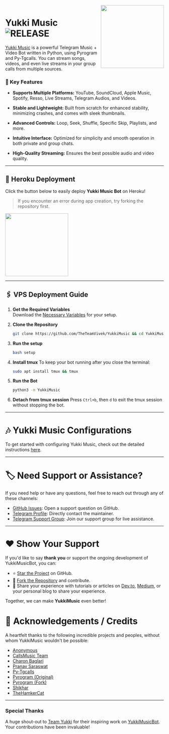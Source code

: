 <img src="https://graph.org/file/c0e014ff34f34d1056627.png" align="right" width="200" height="200"/>

# Yukki Music <img src="https://img.shields.io/github/v/release/TeamYukki/YukkiMusicBot?color=black&logo=github&logoColor=black&style=social" alt="RELEASE">

[Yukki Music](https://github.com/TeamYukki/YukkiMusicBot) is a powerful Telegram Music + Video Bot written in Python, using Pyrogram and Py-Tgcalls. You can stream songs, videos, and even live streams in your group calls from multiple sources.

### 🎵 Key Features
- **Supports Multiple Platforms:** YouTube, SoundCloud, Apple Music, Spotify, Resso, Live Streams, Telegram Audios, and Videos.

- **Stable and Lightweight:** Built from scratch for enhanced stability, minimizing crashes, and comes with sleek thumbnails.

- **Advanced Controls:** Loop, Seek, Shuffle, Specific Skip, Playlists, and more.

- **Intuitive Interface:** Optimized for simplicity and smooth operation in both private and group chats.

- **High-Quality Streaming:** Ensures the best possible audio and video quality.


---

## 🚀 Heroku Deployment

Click the button below to easily deploy **Yukki Music Bot** on Heroku!

> If you encounter an error during app creation, try forking the repository first.

<a href="https://dashboard.heroku.com/new?template=https://github.com/TheTeamVivek/YukkiMusic"><img src="https://img.shields.io/badge/Deploy%20To%20Heroku-red?style=for-the-badge&logo=heroku" width="200"/></a>

---
## 🖇️ VPS Deployment Guide

1. **Get the Required Variables**  
   Download the [Necessary Variables](https://github.com/TheTeamVivek/YukkiMusic/blob/master/sample.env) for your setup.

2. **Clone the Repository**
   ```bash
   git clone https://github.com/TheTeamVivek/YukkiMusic && cd YukkiMusic
   ```

3. **Run the setup**
   ```bash
   bash setup
   ```

4. **Install tmux**
   To keep your bot running after you close the terminal:
   ```bash
   sudo apt install tmux && tmux
   ```

5. **Run the Bot**
   ```bash
   python3 -m YukkiMusic
   ```

6. **Detach from tmux session**
   Press `Ctrl+b`, then `d` to exit the tmux session without stopping the bot.

___

# 🎶 Yukki Music Configurations

To get started with configuring Yukki Music, check out the detailed instructions [here](https://github.com/TheTeamVivek/YukkiMusic/blob/master/config/README.md).

---

# 🏷 Need Support or Assistance?

If you need help or have any questions, feel free to reach out through any of these channels:

- [GitHub Issues](https://github.com/TheTeamVivek/YukkiMusic/issues/new?assignees=&labels=question&title=support%3A+&body=%23+Support+Question): Open a support question on GitHub.
- [Telegram Profile](https://t.me/vivekkumar07089): Directly contact the maintainer.
- [Telegram Support Group](https://t.me/TheTeamVk): Join our support group for live assistance.

---

# ❤️ Show Your Support

If you'd like to say **thank you** or support the ongoing development of YukkiMusicBot, you can:

- ⭐ [Star the Project](https://github.com/TeamYukki/YukkiMusicBot) on GitHub.
- 🍴 [Fork the Repository](https://github.com/TheTeamVivek/YukkiMusic) and contribute.
- 📝 Share your experience with tutorials or articles on [Dev.to](https://dev.to/), [Medium](https://medium.com/), or your personal blog to share your experience.

Together, we can make **YukkiMusic** even better!

# 📑 Acknowledgements / Credits

A heartfelt thanks to the following incredible projects and peoples, without whom YukkiMusic wouldn't be possible:
- [Anonymous](https://github.com/AnonymousX1025)
- [CallsMusic Team](https://github.com/Callsmusic)
- [Charon Baglari](https://github.com/XCBv021)
- [Pranav Saraswat](https://github.com/Pranav-Saraswat)
- [Py-Tgcalls](https://github.com/pytgcalls/pytgcalls)
- [Pyrogram (Original)](https://github.com/pyrogram/pyrogram)
- [Pyrogram (Fork)](https://github.com/KurimuzonAkuma/pyrogram)
- [Shikhar](https://github.com/NotReallyShikhar)
- [TheHamkerCat](https://github.com/TheHamkerCat)

---

### Special Thanks

A huge shout-out to [Team Yukki](https://github.com/TeamYukki) for their inspiring work on [YukkiMusicBot](https://github.com/TeamYukki/YukkiMusicBot). Your contributions have been invaluable!
